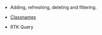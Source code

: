 - Adding, refreshing, deleting and filtering.

- [Classnames](https://github.com/JedWatson/classnames)

- RTK Query 
